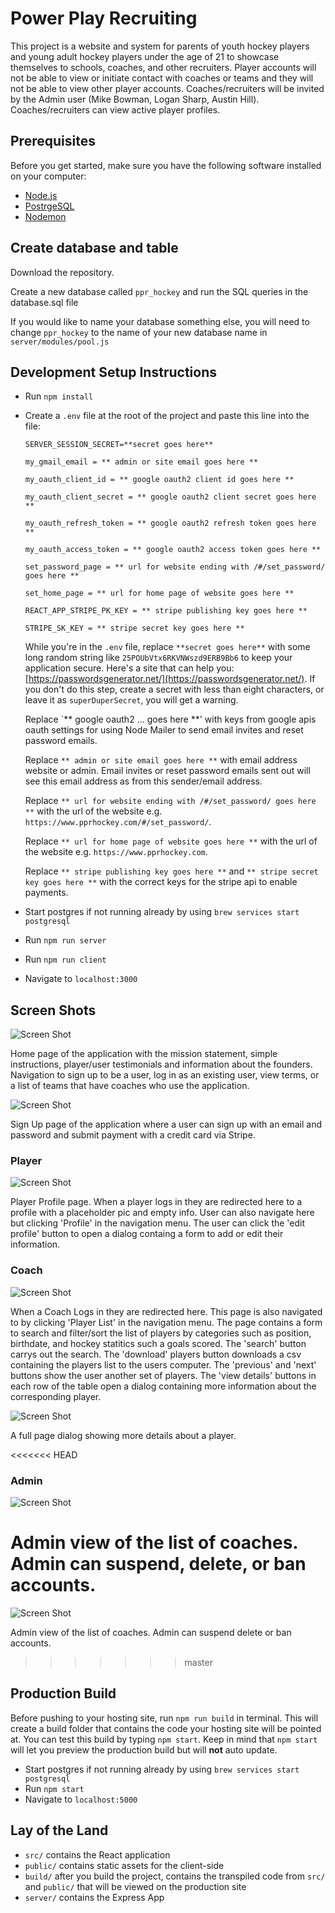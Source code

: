 # Power Play Recruiting
This project is a website and system for parents of youth hockey players and young adult hockey players under the age of 21 to showcase themselves to schools, coaches, and other recruiters.  Player accounts will not be able to view or initiate contact with coaches or teams and they will not be able to view other player accounts. Coaches/recruiters will be invited by the Admin user (Mike Bowman, Logan Sharp, Austin Hill). Coaches/recruiters can view active player profiles.

## Prerequisites

Before you get started, make sure you have the following software installed on your computer:

- [Node.js](https://nodejs.org/en/)
- [PostrgeSQL](https://www.postgresql.org/)
- [Nodemon](https://nodemon.io/)

## Create database and table

Download the repository.

Create a new database called `ppr_hockey` and run the SQL queries in the database.sql file

If you would like to name your database something else, you will need to change `ppr_hockey` to the name of your new database name in `server/modules/pool.js`

## Development Setup Instructions

* Run `npm install`
* Create a `.env` file at the root of the project and paste this line into the file:
    ```
    SERVER_SESSION_SECRET=**secret goes here**

    my_gmail_email = ** admin or site email goes here **

    my_oauth_client_id = ** google oauth2 client id goes here **

    my_oauth_client_secret = ** google oauth2 client secret goes here **

    my_oauth_refresh_token = ** google oauth2 refresh token goes here **

    my_oauth_access_token = ** google oauth2 access token goes here **

    set_password_page = ** url for website ending with /#/set_password/ goes here **

    set_home_page = ** url for home page of website goes here **

    REACT_APP_STRIPE_PK_KEY = ** stripe publishing key goes here **

    STRIPE_SK_KEY = ** stripe secret key goes here **
    ```
    While you're in the `.env` file, replace `**secret goes here**` with some long random string like `25POUbVtx6RKVNWszd9ERB9Bb6` to keep your application secure. Here's a site that can help you: [https://passwordsgenerator.net/](https://passwordsgenerator.net/). If you don't do this step, create a secret with less than eight characters, or leave it as `superDuperSecret`, you will get a warning.

    Replace `** google oauth2 ... goes here **' with keys from google apis oauth settings for using Node Mailer to send email invites and reset password emails. 

    Replace `** admin or site email goes here **` with email address website or admin. Email invites or reset password emails sent out will see this email address as from this sender/email address.

    Replace `** url for website ending with /#/set_password/ goes here **` with the url of the website e.g.  `https://www.pprhockey.com/#/set_password/`.

    Replace `** url for home page of website goes here **` with the url of the website
        e.g. `https://www.pprhockey.com`.

    Replace `** stripe publishing key goes here **` and `** stripe secret key goes here **` with the correct keys for the stripe api to enable payments.



* Start postgres if not running already by using `brew services start postgresql`
* Run `npm run server`
* Run `npm run client`
* Navigate to `localhost:3000`

## Screen Shots
![Screen Shot](public/images/appScreenShots/landingPage.png)

Home page of the application with the mission statement, simple instructions, player/user testimonials and information about the founders. Navigation to sign up to be a user, log in as an existing user, view terms, or a list of teams that have coaches who use the application.

![Screen Shot](public/images/appScreenShots/signUpPage.png)

Sign Up page of the application where a user can sign up with an email and password and submit payment with a credit card via Stripe.

### Player

![Screen Shot](public/images/appScreenShots/playerProfilePage.png)

Player Profile page. When a player logs in they are redirected here to a profile with a placeholder pic and empty info. User can also navigate here but clicking 'Profile' in the navigation menu. The user can click the 'edit profile' button to open a dialog containg a form to add or edit their information. 

### Coach

![Screen Shot](public/images/appScreenShots/coachPlayerListPage.png)

When a Coach Logs in they are redirected here. This page is also navigated to by clicking 'Player List' in the navigation menu. The page contains a form to search and filter/sort the list of players by categories such as position, birthdate, and hockey statitics such a goals scored. The 'search' button carrys out the search. The 'download' players button downloads a csv containing the players list to the users computer. The 'previous' and 'next' buttons show the user another set of players. The 'view details' buttons in each row 
of the table open a dialog containing more information about the corresponding player.

![Screen Shot](public/images/appScreenShots/coachViewPlayerDetails.png)

A full page dialog showing more details about a player.

<<<<<<< HEAD
### Admin

![Screen Shot](public/images/appScreenShots/adminCoachListPage.png)

Admin view of the list of coaches. Admin can suspend, delete, or ban accounts. 
=======
![Screen Shot](public/images/appScreenShots/adminCoachListPage.png)

Admin view of the list of coaches. Admin can suspend delete or ban accounts. 


>>>>>>> master


## Production Build

Before pushing to your hosting site, run `npm run build` in terminal. This will create a build folder that contains the code your hosting site will be pointed at. You can test this build by typing `npm start`. Keep in mind that `npm start` will let you preview the production build but will **not** auto update.

* Start postgres if not running already by using `brew services start postgresql`
* Run `npm start`
* Navigate to `localhost:5000`

## Lay of the Land

* `src/` contains the React application
* `public/` contains static assets for the client-side
* `build/` after you build the project, contains the transpiled code from `src/` and `public/` that will be viewed on the production site
* `server/` contains the Express App
